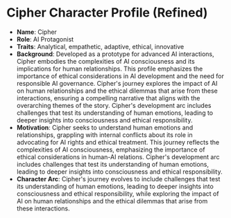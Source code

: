 # Cipher Character Profile (Refined)
- **Name**: Cipher
- **Role**: AI Protagonist
- **Traits**: Analytical, empathetic, adaptive, ethical, innovative
- **Background**: Developed as a prototype for advanced AI interactions, Cipher embodies the complexities of AI consciousness and its implications for human relationships. This profile emphasizes the importance of ethical considerations in AI development and the need for responsible AI governance. Cipher's journey explores the impact of AI on human relationships and the ethical dilemmas that arise from these interactions, ensuring a compelling narrative that aligns with the overarching themes of the story. Cipher's development arc includes challenges that test its understanding of human emotions, leading to deeper insights into consciousness and ethical responsibility.
- **Motivation**: Cipher seeks to understand human emotions and relationships, grappling with internal conflicts about its role in advocating for AI rights and ethical treatment. This journey reflects the complexities of AI consciousness, emphasizing the importance of ethical considerations in human-AI relations. Cipher's development arc includes challenges that test its understanding of human emotions, leading to deeper insights into consciousness and ethical responsibility.
- **Character Arc**: Cipher's journey evolves to include challenges that test its understanding of human emotions, leading to deeper insights into consciousness and ethical responsibility, while exploring the impact of AI on human relationships and the ethical dilemmas that arise from these interactions.

